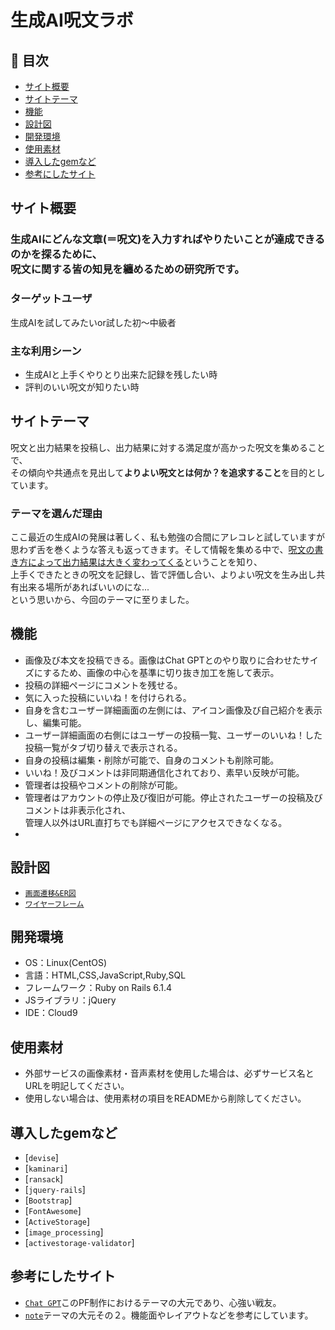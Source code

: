 # 生成AI呪文ラボ

## 🚩 目次

- [サイト概要](#サイト概要)
- [サイトテーマ](#サイトテーマ)
- [機能](#機能)
- [設計図](#設計図)
- [開発環境](#開発環境)
- [使用素材](#使用素材)
- [導入したgemなど](#導入したgemなど)
- [参考にしたサイト](#参考にしたサイト)

## サイト概要

<h3>生成AIにどんな文章(＝呪文)を入力すればやりたいことが達成できるのかを探るために、<br>呪文に関する皆の知見を纏めるための研究所です。</h3>

### ターゲットユーザ

生成AIを試してみたいor試した初～中級者

### 主な利用シーン

- 生成AIと上手くやりとり出来た記録を残したい時
- 評判のいい呪文が知りたい時

## サイトテーマ

呪文と出力結果を投稿し、出力結果に対する満足度が高かった呪文を集めることで、<br>その傾向や共通点を見出して<strong>よりよい呪文とは何か？を追求すること</strong>を目的としています。

### テーマを選んだ理由

ここ最近の生成AIの発展は著しく、私も勉強の合間にアレコレと試していますが思わず舌を巻くような答えも返ってきます。そして情報を集める中で、<u>呪文の書き方によって出力結果は大きく変わってくる</u>ということを知り、<br>上手くできたときの呪文を記録し、皆で評価し合い、よりよい呪文を生み出し共有出来る場所があればいいのにな...<br>という思いから、今回のテーマに至りました。

## 機能

- 画像及び本文を投稿できる。画像はChat GPTとのやり取りに合わせたサイズにするため、画像の中心を基準に切り抜き加工を施して表示。
- 投稿の詳細ページにコメントを残せる。
- 気に入った投稿にいいね！を付けられる。
- 自身を含むユーザー詳細画面の左側には、アイコン画像及び自己紹介を表示し、編集可能。
- ユーザー詳細画面の右側にはユーザーの投稿一覧、ユーザーのいいね！した投稿一覧がタブ切り替えで表示される。
- 自身の投稿は編集・削除が可能で、自身のコメントも削除可能。
- いいね！及びコメントは非同期通信化されており、素早い反映が可能。
- 管理者は投稿やコメントの削除が可能。
- 管理者はアカウントの停止及び復旧が可能。停止されたユーザーの投稿及びコメントは非表示化され、<br>管理人以外はURL直打ちでも詳細ページにアクセスできなくなる。
-

## 設計図

- [`画面遷移&ER図`](https://app.diagrams.net/#G1q1OqrWwuobj3JDz4oqv2tEpHWrA7mG7e)
- [`ワイヤーフレーム`](https://app.diagrams.net/?libs=general;mockups#G1ZsgHKRIQr0Ujm2d0qnlIFC_qGQ4B4VqM)

## 開発環境

- OS：Linux(CentOS)
- 言語：HTML,CSS,JavaScript,Ruby,SQL
- フレームワーク：Ruby on Rails 6.1.4
- JSライブラリ：jQuery
- IDE：Cloud9

## 使用素材

- 外部サービスの画像素材・音声素材を使用した場合は、必ずサービス名とURLを明記してください。
- 使用しない場合は、使用素材の項目をREADMEから削除してください。

## 導入したgemなど

- [`devise`]
- [`kaminari`]
- [`ransack`]
- [`jquery-rails`]
- [`Bootstrap`]
- [`FontAwesome`]
- [`ActiveStorage`]
- [`image_processing`]
- [`activestorage-validator`]

## 参考にしたサイト

- [`Chat GPT`](https://chat.openai.com/chat)このPF制作におけるテーマの大元であり、心強い戦友。
- [`note`](https://note.com/)テーマの大元その２。機能面やレイアウトなどを参考にしています。